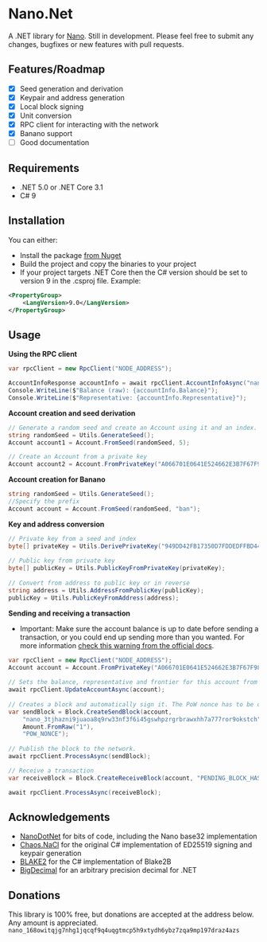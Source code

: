 # Nano.Net
A .NET library for [Nano](https://nano.org).
Still in development. Please feel free to submit any changes, bugfixes or new features with pull requests.


## Features/Roadmap
* [x] Seed generation and derivation
* [x] Keypair and address generation
* [x] Local block signing
* [x] Unit conversion
* [x] RPC client for interacting with the network
* [x] Banano support
* [ ] Good documentation

## Requirements
* .NET 5.0 or .NET Core 3.1
* C# 9

## Installation
You can either:
* Install the package [from Nuget](https://www.nuget.org/packages/Nano.Net/)
* Build the project and copy the binaries to your project
* If your project targets .NET Core then the C# version should be set to version 9 in the .csproj file. Example: 
```xml
<PropertyGroup>
	<LangVersion>9.0</LangVersion>
</PropertyGroup>
```


## Usage
**Using the RPC client**
```c#
var rpcClient = new RpcClient("NODE_ADDRESS");

AccountInfoResponse accountInfo = await rpcClient.AccountInfoAsync("nano_3r9rdhbipf9xsnpxdhf7h7kebo8iyfefc9s3bcx4racody5wubz1y1kzaon9");
Console.WriteLine($"Balance (raw): {accountInfo.Balance}");
Console.WriteLine($"Representative: {accountInfo.Representative}");
```

**Account creation and seed derivation**
```c#
// Generate a random seed and create an Account using it and an index.
string randomSeed = Utils.GenerateSeed();
Account account1 = Account.FromSeed(randomSeed, 5);

// Create an Account from a private key
Account account2 = Account.FromPrivateKey("A066701E0641E524662E3B7F67F98A248C300017BAA8AA0D91A95A2BCAF8D4D8");
```
**Account creation for Banano**
```c#
string randomSeed = Utils.GenerateSeed();
//Specify the prefix
Account account = Account.FromSeed(randomSeed, "ban");
```

**Key and address conversion**
```c#
// Private key from a seed and index
byte[] privateKey = Utils.DerivePrivateKey("949DD42FB17350D7FDDEDFFBD44CB1D4DF977026E715E0C91C5A62FB6CA72716", index: 5);
            
// Public key from private key
byte[] publicKey = Utils.PublicKeyFromPrivateKey(privateKey);
            
// Convert from address to public key or in reverse
string address = Utils.AddressFromPublicKey(publicKey);
publicKey = Utils.PublicKeyFromAddress(address);
```

**Sending and receiving  a transaction**  
* Important: Make sure the account balance is up to date before sending a transaction,
  or you could end up sending more than you wanted.
  For more information [check this warning from the official docs](https://docs.nano.org/integration-guides/key-management/?h=bip#:~:text=Warning,account_info%20RPC%20call.).
```c#
var rpcClient = new RpcClient("NODE_ADDRESS");
Account account = Account.FromPrivateKey("A066701E0641E524662E3B7F67F98A248C300017BAA8AA0D91A95A2BCAF8D4D8");
            
// Sets the balance, representative and frontier for this account from a node. Can also be set manually.
await rpcClient.UpdateAccountAsync(account);
            
// Creates a block and automatically sign it. The PoW nonce has to be obtained externally.
var sendBlock = Block.CreateSendBlock(account,
    "nano_3tjhazni9juaoa8q9rw33nf3f6i45gswhpzrgrbrawxhh7a777ror9okstch",
    Amount.FromRaw("1"), 
    "POW_NONCE");
            
// Publish the block to the network.
await rpcClient.ProcessAsync(sendBlock);

// Receive a transaction
var receiveBlock = Block.CreateReceiveBlock(account, "PENDING_BLOCK_HASH", Amount.FromRaw("1"), "POW_NONCE"); // You can also get pending blocks for an account using the rpc client and use a PendingBlock object as an argument.

await rpcClient.ProcessAsync(receiveBlock);
```


## Acknowledgements
* [NanoDotNet](https://github.com/Flufd/NanoDotNet) for bits of code, including the Nano base32 implementation
* [Chaos.NaCl](https://github.com/CodesInChaos/Chaos.NaCl) for the original C# implementation of ED25519 signing and keypair generation
* [BLAKE2](https://github.com/BLAKE2/BLAKE2) for the C# implementation of Blake2B
* [BigDecimal](https://github.com/AdamWhiteHat/BigDecimal) for an arbitrary precision decimal for .NET

## Donations
This library is 100% free, but donations are accepted at the address below. Any amount is appreciated.
`nano_168owitqjg7nhg1jqcqf9q4uqgtmcp5h9xtydh6ybz7zqa9mp197draz4azs`
